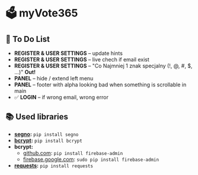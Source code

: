 # 🗳 myVote365

## 📝 To Do List

- **REGISTER & USER SETTINGS** – update hints
- **REGISTER & USER SETTINGS** – live chech if email exist
- **REGISTER & USER SETTINGS** – "Co Najmniej 1 znak specjalny (!, @, #, $, …)" **Out!**
- **PANEL** – hide / extend left menu
- **PANEL** – footer with alpha looking bad when something is scrollable in main
- ✅ **LOGIN** – if wrong email, wrong error

## 📚 Used libraries

- **[segno](https://pypi.org/project/segno/):** `pip install segno`
- **[bcrypt](https://pypi.org/project/bcrypt/):** `pip install bcrypt`
- **bcrypt:**
  - [github.com](https://github.com/firebase/firebase-admin-python): `pip install firebase-admin`
  - [firebase.google.com](https://firebase.google.com/docs/admin/setup/): `sudo pip install firebase-admin`
- **[requests](https://pypi.org/project/bcrypt/):** `pip install requests`
